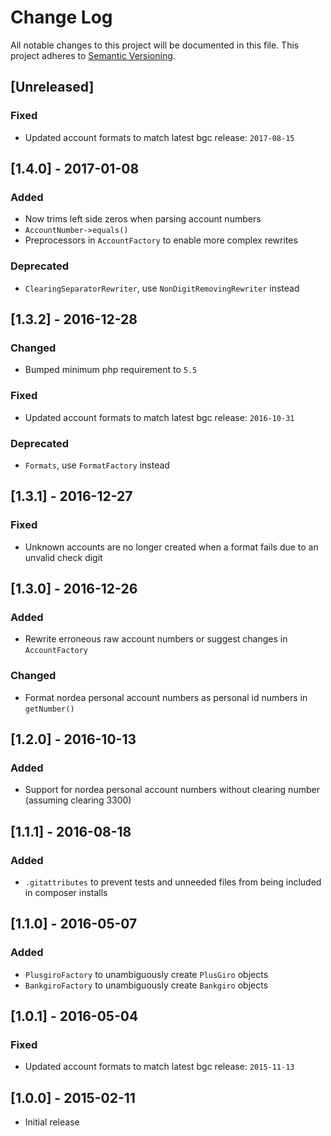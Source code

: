# Change Log
All notable changes to this project will be documented in this file.
This project adheres to [Semantic Versioning](http://semver.org/).

## [Unreleased]

### Fixed
- Updated account formats to match latest bgc release: `2017-08-15`

## [1.4.0] - 2017-01-08

### Added
- Now trims left side zeros when parsing account numbers
- `AccountNumber->equals()`
- Preprocessors in `AccountFactory` to enable more complex rewrites

### Deprecated
- `ClearingSeparatorRewriter`, use `NonDigitRemovingRewriter` instead

## [1.3.2] - 2016-12-28

### Changed
- Bumped minimum php requirement to `5.5`

### Fixed
- Updated account formats to match latest bgc release: `2016-10-31`

### Deprecated
- `Formats`, use `FormatFactory` instead

## [1.3.1] - 2016-12-27

### Fixed
- Unknown accounts are no longer created when a format fails due to an unvalid check digit

## [1.3.0] - 2016-12-26

### Added
- Rewrite erroneous raw account numbers or suggest changes in `AccountFactory`

### Changed
- Format nordea personal account numbers as personal id numbers in `getNumber()`

## [1.2.0] - 2016-10-13

### Added
- Support for nordea personal account numbers without clearing number (assuming clearing 3300)

## [1.1.1] - 2016-08-18

### Added
- `.gitattributes` to prevent tests and unneeded files from being included in composer installs

## [1.1.0] - 2016-05-07

### Added
- `PlusgiroFactory` to unambiguously create `PlusGiro` objects
- `BankgiroFactory` to unambiguously create `Bankgiro` objects

## [1.0.1] - 2016-05-04

### Fixed
- Updated account formats to match latest bgc release: `2015-11-13`

## [1.0.0] - 2015-02-11
- Initial release
